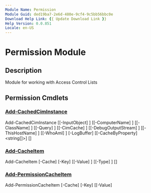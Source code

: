 ```yaml
---
Module Name: Permission
Module Guid: ded19ba7-2e6d-480e-9cf4-9c5bb56bbc0e
Download Help Link: {{ Update Download Link }}
Help Version: 0.0.851
Locale: en-US
---
```


# Permission Module
## Description
Module for working with Access Control Lists
## Permission Cmdlets
### [Add-CachedCimInstance](Add-CachedCimInstance.md)

Add-CachedCimInstance [[-InputObject] <Object>] [[-ComputerName] <string>] [[-ClassName] <string>] [[-Query] <string>] [[-CimCache] <hashtable>] [[-DebugOutputStream] <string>] [[-ThisHostName] <string>] [[-WhoAmI] <string>] [-LogBuffer] <ref> [[-CacheByProperty] <string[]>] [<CommonParameters>]

### [Add-CacheItem](Add-CacheItem.md)

Add-CacheItem [-Cache] <hashtable> [-Key] <Object> [[-Value] <Object>] [[-Type] <type>] [<CommonParameters>]

### [Add-PermissionCacheItem](Add-PermissionCacheItem.md)

Add-PermissionCacheItem [-Cache] <ref> [-Key] <Object> [[-Value] <Object>] [[-Type] <type>] [<CommonParameters>]

### [ConvertTo-ItemBlock](ConvertTo-ItemBlock.md)

ConvertTo-ItemBlock [[-ItemPermissions] <Object>]

### [ConvertTo-PermissionFqdn](ConvertTo-PermissionFqdn.md)

ConvertTo-PermissionFqdn [[-ComputerName] <string>] [[-ThisHostname] <string>] [[-WhoAmI] <string>] [[-Cache] <ref>]

### [Expand-Permission](Expand-Permission.md)

Expand-Permission [[-SplitBy] <Object>] [[-GroupBy] <Object>] [[-AceGuidByPath] <Object>] [[-AceGuidByID] <Object>] [[-ACEsByGUID] <Object>] [[-PrincipalsByResolvedID] <Object>] [[-ACLsByPath] <Object>] [[-TargetPath] <hashtable>] [[-Children] <hashtable>] [[-ThisHostName] <string>] [[-WhoAmI] <string>] [-LogBuffer] <ref> [[-DebugOutputStream] <string>] [[-ProgressParentId] <int>] [<CommonParameters>]

### [Expand-PermissionTarget](Expand-PermissionTarget.md)

Expand-PermissionTarget [[-RecurseDepth] <int>] [[-ThreadCount] <ushort>] [[-DebugOutputStream] <string>] [[-ThisHostname] <string>] [[-WhoAmI] <string>] [[-ProgressParentId] <int>] [[-Cache] <ref>]

### [Find-CachedCimInstance](Find-CachedCimInstance.md)

Find-CachedCimInstance [[-ComputerName] <string>] [[-Key] <string>] [[-CimCache] <hashtable>] [[-Log] <hashtable>] [[-CacheToSearch] <string[]>]

### [Find-ResolvedIDsWithAccess](Find-ResolvedIDsWithAccess.md)

Find-ResolvedIDsWithAccess [[-ItemPath] <Object>] [[-AceGUIDsByPath] <hashtable>] [[-ACEsByGUID] <hashtable>] [[-PrincipalsByResolvedID] <hashtable>]

### [Find-ServerFqdn](Find-ServerFqdn.md)

Find-ServerFqdn [[-Known] <string[]>] [[-TargetPath] <hashtable>] [[-ThisFqdn] <string>] [[-ProgressParentId] <int>]

### [Format-Permission](Format-Permission.md)

Format-Permission [[-Permission] <psobject>] [[-IgnoreDomain] <string[]>] [[-GroupBy] <string>] [[-FileFormat] <string[]>] [[-OutputFormat] <string>] [[-Culture] <cultureinfo>] [[-ShortNameByID] <hashtable>] [[-ExcludeClassFilterContents] <hashtable>] [[-IncludeFilterContents] <hashtable>] [[-ProgressParentId] <int>]

### [Format-TimeSpan](Format-TimeSpan.md)

Format-TimeSpan [[-TimeSpan] <timespan>] [[-UnitsToResolve] <string[]>]

### [Get-AccessControlList](Get-AccessControlList.md)

Get-AccessControlList [[-TargetPath] <hashtable>] [[-ThreadCount] <ushort>] [[-DebugOutputStream] <string>] [[-ThisHostname] <string>] [[-WhoAmI] <string>] [[-ProgressParentId] <int>] [[-WarningCache] <hashtable>] [[-Cache] <ref>] [<CommonParameters>]

### [Get-CachedCimInstance](Get-CachedCimInstance.md)

Get-CachedCimInstance [[-ComputerName] <string>] [[-ClassName] <string>] [[-Namespace] <string>] [[-Query] <string>] [[-DebugOutputStream] <string>] [[-ThisHostName] <string>] [[-ThisFqdn] <string>] [[-WhoAmI] <string>] [-KeyProperty] <string> [[-CacheByProperty] <string[]>] [[-Cache] <ref>] [<CommonParameters>]

### [Get-CachedCimSession](Get-CachedCimSession.md)

Get-CachedCimSession [[-ComputerName] <string>] [[-DebugOutputStream] <string>] [[-ThisHostName] <string>] [[-ThisFqdn] <string>] [[-WhoAmI] <string>] [[-Cache] <ref>]

### [Get-PermissionPrincipal](Get-PermissionPrincipal.md)

Get-PermissionPrincipal [[-DebugOutputStream] <string>] [[-ThreadCount] <int>] [[-PrincipalByID] <hashtable>] [[-AceGuidByID] <hashtable>] [[-CimCache] <hashtable>] [[-DirectoryEntryCache] <ref>] [[-DomainsByNetbios] <ref>] [[-DomainsBySid] <ref>] [[-DomainsByFqdn] <ref>] [[-ThisFqdn] <string>] [[-ThisHostName] <string>] [[-WhoAmI] <string>] [-LogBuffer] <ref> [[-ProgressParentId] <int>] [[-CurrentDomain] <string>] [-NoGroupMembers] [<CommonParameters>]

### [Get-PermissionTrustedDomain](Get-PermissionTrustedDomain.md)

Get-PermissionTrustedDomain [[-ThisHostname] <string>] [[-WhoAmI] <string>] [[-Cache] <ref>]

### [Get-PermissionWhoAmI](Get-PermissionWhoAmI.md)

Get-PermissionWhoAmI [[-ThisHostname] <string>] [[-Cache] <ref>]

### [Get-TimeZoneName](Get-TimeZoneName.md)

Get-TimeZoneName [[-Time] <datetime>] [[-TimeZone] <ciminstance>]

### [Initialize-Cache](Initialize-Cache.md)

Initialize-Cache [[-Fqdn] <string[]>] [[-DebugOutputStream] <string>] [[-ThreadCount] <int>] [[-ThisHostName] <string>] [[-ThisFqdn] <string>] [[-WhoAmI] <string>] [[-ProgressParentId] <int>] [[-WellKnownSIDBySID] <hashtable>] [[-Cache] <ref>]

### [Invoke-PermissionAnalyzer](Invoke-PermissionAnalyzer.md)

Invoke-PermissionAnalyzer [[-AclByPath] <hashtable>] [[-AllowDisabledInheritance] <hashtable>] [[-PrincipalByID] <hashtable>] [[-AccountConvention] <scriptblock>]

### [Invoke-PermissionCommand](Invoke-PermissionCommand.md)

Invoke-PermissionCommand [[-Command] <string>]

### [New-PermissionCache](New-PermissionCache.md)

New-PermissionCache 

### [Out-Permission](Out-Permission.md)

Out-Permission [[-OutputFormat] <string>] [[-GroupBy] <string>] [[-FormattedPermission] <hashtable>]

### [Out-PermissionFile](Out-PermissionFile.md)

Out-PermissionFile [[-ExcludeAccount] <string[]>] [[-ExcludeClass] <string[]>] [[-IgnoreDomain] <Object>] [[-TargetPath] <string[]>] [[-OutputDir] <Object>] [[-WhoAmI] <string>] [[-ThisFqdn] <Object>] [[-StopWatch] <Object>] [[-Title] <Object>] [[-Permission] <Object>] [[-FormattedPermission] <Object>] [[-LogParams] <Object>] [[-RecurseDepth] <Object>] [[-LogFileList] <Object>] [[-ReportInstanceId] <Object>] [[-AceByGUID] <hashtable>] [[-AclByPath] <hashtable>] [[-PrincipalByID] <hashtable>] [[-Parent] <hashtable>] [[-Detail] <int[]>] [[-Culture] <cultureinfo>] [[-FileFormat] <string[]>] [[-OutputFormat] <string>] [[-GroupBy] <string>] [[-SplitBy] <string[]>] [[-BestPracticeEval] <psobject>] [-NoMembers]

### [Remove-CachedCimSession](Remove-CachedCimSession.md)

Remove-CachedCimSession [[-CimCache] <hashtable>]

### [Resolve-AccessControlList](Resolve-AccessControlList.md)

Resolve-AccessControlList [[-ACLsByPath] <hashtable>] [[-DebugOutputStream] <string>] [[-ThreadCount] <int>] [[-ACEsByGUID] <hashtable>] [[-AceGuidByID] <hashtable>] [[-AceGUIDsByPath] <hashtable>] [[-CimCache] <hashtable>] [[-DirectoryEntryCache] <ref>] [[-DomainsByFqdn] <ref>] [[-DomainsByNetbios] <ref>] [[-DomainsBySid] <ref>] [[-ThisHostName] <string>] [[-ThisFqdn] <string>] [[-WhoAmI] <string>] [-LogBuffer] <ref> [[-ProgressParentId] <int>] [[-InheritanceFlagResolved] <string[]>] [<CommonParameters>]

### [Resolve-PermissionTarget](Resolve-PermissionTarget.md)

Resolve-PermissionTarget [[-TargetPath] <DirectoryInfo[]>] [[-DebugOutputStream] <string>] [[-ThisHostname] <string>] [[-ThisFqdn] <string>] [[-WhoAmI] <string>] [[-Cache] <ref>] [[-ProgressParentId] <int>]

### [Select-PermissionPrincipal](Select-PermissionPrincipal.md)

Select-PermissionPrincipal [[-PrincipalByID] <hashtable>] [[-ExcludeAccount] <string[]>] [[-IncludeAccount] <string[]>] [[-IgnoreDomain] <string[]>] [[-IdByShortName] <hashtable>] [[-ShortNameByID] <hashtable>] [[-ExcludeClassFilterContents] <hashtable>] [[-ExcludeFilterContents] <hashtable>] [[-IncludeFilterContents] <hashtable>] [[-ProgressParentId] <int>] [[-ThisHostName] <string>] [[-WhoAmI] <string>] [[-LogBuffer] <hashtable>]



